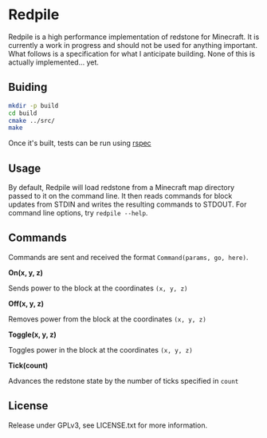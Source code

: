 Redpile
=======

Redpile is a high performance implementation of redstone for Minecraft.  It is currently a work in progress and should not be used for anything important.  What follows is a specification for what I anticipate building.  None of this is actually implemented...  yet.

Buiding
-------

```bash
mkdir -p build
cd build
cmake ../src/
make
```

Once it's built, tests can be run using [rspec](http://rspec.info/)

Usage
-----

By default, Redpile will load redstone from a Minecraft map directory passed to it on the command line.  It then reads commands for block updates from STDIN and writes the resulting commands to STDOUT.  For command line options, try `redpile --help`.

Commands
--------

Commands are sent and received the format `Command(params, go, here)`.

**On(x, y, z)**

Sends power to the block at the coordinates `(x, y, z)`

**Off(x, y, z)**

Removes power from the block at the coordinates `(x, y, z)`

**Toggle(x, y, z)**

Toggles power in the block at the coordinates `(x, y, z)`

**Tick(count)**

Advances the redstone state by the number of ticks specified in `count`

License
-------

Release under GPLv3, see LICENSE.txt for more information.
